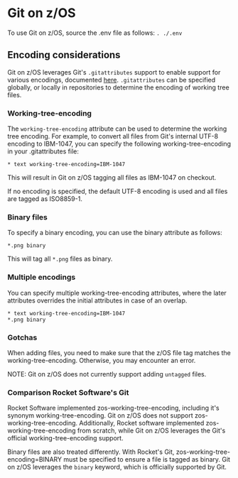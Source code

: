 # Git on z/OS
To use Git on z/OS, source the .env file as follows:
`. ./.env`

## Encoding considerations
Git on z/OS leverages Git's `.gitattributes` support to enable support for various encodings, documented [here](https://git-scm.com/docs/gitattributes). 
`.gitattributes` can be specified globally, or locally in repositories to determine the encoding of working tree files.

### Working-tree-encoding
The `working-tree-encoding` attribute can be used to determine the working tree encoding. For example,
to convert all files from Git's internal UTF-8 encoding to IBM-1047, you can specify the following working-tree-encoding in your .gitattributes file:
```
* text working-tree-encoding=IBM-1047
```
This will result in Git on z/OS tagging all files as IBM-1047 on checkout. 

If no encoding is specified, the default UTF-8 encoding is used and all files are tagged as ISO8859-1. 

### Binary files
To specify a binary encoding, you can use the binary attribute as follows:
```
*.png binary
```
This will tag all `*.png` files as binary.

### Multiple encodings
You can specify multiple working-tree-encoding attributes, where the later attributes overrides the initial attributes in case of an overlap.
```
* text working-tree-encoding=IBM-1047
*.png binary
```

### Gotchas
When adding files, you need to make sure that the z/OS file tag matches the working-tree-encoding. Otherwise, you may encounter an error.

NOTE: Git on z/OS does not currently support adding `untagged` files.

### Comparison Rocket Software's Git
Rocket Software implemented zos-working-tree-encoding, including it's synonym working-tree-encoding. Git on z/OS does not support zos-working-tree-encoding.
Additionally, Rocket software implemented zos-working-tree-encoding from scratch, while Git on z/OS leverages the Git's official working-tree-encoding support.

Binary files are also treated differently. With Rocket's Git, zos-working-tree-encoding=BINARY must be specified to ensure a file is tagged as binary. 
Git on z/OS leverages the `binary` keyword, which is officially supported by Git.
